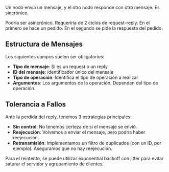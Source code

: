 Un nodo envía un mensaje, y el otro nodo responde con otro mensaje. Es sincrónico.

Podría ser asincrónico. Requeriría de 2 ciclos de request-reply. En el primero se hace un pedido. En el segundo se pide la respuesta del pedido.

## Estructura de Mensajes

Los siguientes campos suelen ser obligatorios:

- **Tipo de mensaje**: Si es un request o un reply
- **ID del mensaje**: identificador único del mensaje
- **Tipo de operación**: Identifica el tipo de operación a realizar
- **Argumentos**: Los argumentos de la operación. Dependen del tipo de operación.

## Tolerancia a Fallos

Ante la perdida del reply, tenemos 3 estrategias principales:

- **Sin control**: No tenemos certeza de si el mensaje se envió.
- **Reejecución**: Volvemos a enviar el mensaje, pero podría haber reejecución.
- **Retransmisión**: Implementamos un filtro de duplicados (con un ID, por ejemplo). Aseguramos que no hay reejecución.

Para el reintento, se puede utilizar exponential backoff con jitter para evitar saturar el servidor y agrupamiento de clientes.
